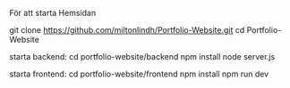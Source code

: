 För att starta Hemsidan 

git clone https://github.com/miltonlindh/Portfolio-Website.git
cd Portfolio-Website

starta backend:
cd portfolio-website/backend
npm install
node server.js


starta frontend:
cd portfolio-website/frontend
npm install
npm run dev
